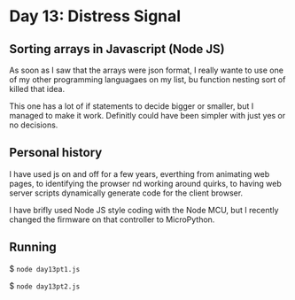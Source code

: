 # Day 13: Distress Signal

## Sorting arrays in Javascript (Node JS)

As soon as I saw that the arrays were json format, I really wante to use one of my other programming languagaes on my list, bu function nesting sort of killed that idea.

This one has a lot of if statements to decide bigger or smaller, but I managed to make it work. Definitly could have been simpler with just yes or no decisions.

## Personal history

I have used js on and off for a few years, everthing from animating web pages, to identifying the prowser nd working around quirks, to having web server scripts dynamically generate code for the client browser.

I have brifly used Node JS style coding with the Node MCU, but I recently changed the firmware on that controller to MicroPython.

## Running

$ `node day13pt1.js`

$ `node day13pt2.js`
